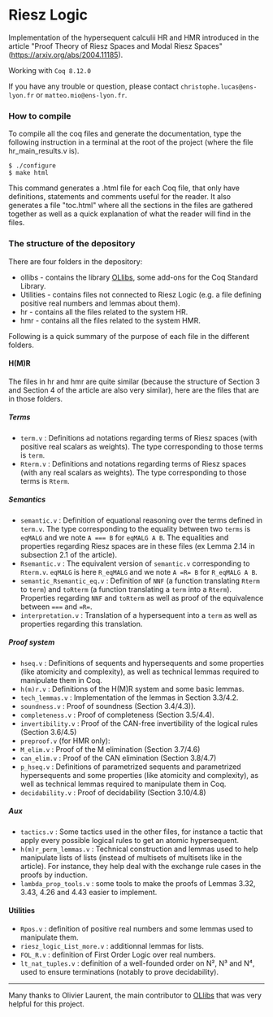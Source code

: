 Riesz Logic
===========

Implementation of the hypersequent calculii HR and HMR introduced in the article "Proof Theory of Riesz Spaces and Modal Riesz Spaces" (https://arxiv.org/abs/2004.11185).

Working with `Coq 8.12.0`

If you have any trouble or question, please contact `christophe.lucas@ens-lyon.fr` or `matteo.mio@ens-lyon.fr`.

### How to compile
To compile all the coq files and generate the documentation, type the following instruction in a terminal at the root of the project (where the file hr\_main\_results.v is).

	$ ./configure
	$ make html

This command generates a .html file for each Coq file, that only have definitions, statements and comments useful for the reader. It also generates a file "toc.html" where all the sections in the files are gathered together as well as a quick explanation of what the reader will find in the files.


### The structure of the depository
There are four folders in the depository:

* ollibs - contains the library [OLlibs](https://github.com/olaure01/ollibs), some add-ons for the Coq Standard Library.
* Utilities - contains files not connected to Riesz Logic (e.g. a file defining positive real numbers and lemmas about them).
* hr - contains all the files related to the system HR.
* hmr - contains all the files related to the system HMR.

Following is a quick summary of the purpose of each file in the different folders.

#### H(M)R
The files in hr and hmr are quite similar (because the structure of Section 3 and Section 4 of the article are also very similar), here are the files that are in those folders.

##### Terms
* `term.v` : Definitions  ad notations regarding terms of Riesz spaces (with positive real scalars as weights). The type corresponding to those terms is `term`.
* `Rterm.v` : Definitions and notations regarding terms of Riesz spaces (with any real scalars as weights). The type corresponding to those terms is `Rterm`.

##### Semantics
* `semantic.v` : Definition of equational reasoning over the terms defined in `term.v`. The type corresponding to the equality between two `terms` is `eqMALG` and we note `A === B` for `eqMALG A B`. The equalities and properties regarding Riesz spaces are in these files (ex Lemma 2.14 in subsection 2.1 of the article).
* `Rsemantic.v` : The equivalent version of `semantic.v` corresponding to `Rterm.v`. `eqMALG` is here `R_eqMALG` and we note `A =R= B` for `R_eqMALG A B`.
* `semantic_Rsemantic_eq.v` : Definition of `NNF` (a function translating `Rterm` to `term`) and `toRterm` (a function translating a `term` into a `Rterm`). Properties regarding `NNF` and `toRterm` as well as proof of the equivalence between `===` and `=R=`.
* `interpretation.v` : Translation of a hypersequent into a `term` as well as properties regarding this translation.

##### Proof system
* `hseq.v` : Definitions of sequents and hypersequents and some properties (like atomicity and complexity), as well as technical lemmas required to manipulate them in Coq.
* `h(m)r.v` : Definitions of the H(M)R system and some basic lemmas.
* `tech_lemmas.v` : Implementation of the lemmas in Section 3.3/4.2.
* `soundness.v` : Proof of soundness (Section 3.4/4.3)).
* `completeness.v` : Proof of completeness (Section 3.5/4.4).
* `invertibility.v` : Proof of the CAN-free invertibility of the logical rules (Section 3.6/4.5)
* `preproof.v` (for HMR only):
* `M_elim.v` : Proof of the M elimination (Section 3.7/4.6)
* `can_elim.v` : Proof of the CAN elimination (Section 3.8/4.7)
* `p_hseq.v` : Definitions of parametrized sequents and parametrized hypersequents and some properties (like atomicity and complexity), as well as technical lemmas required to manipulate them in Coq.
* `decidability.v` : Proof of decidability (Section 3.10/4.8)

##### Aux
* `tactics.v` : Some tactics used in the other files, for instance a tactic that apply every possible logical rules to get an atomic hypersequent.
* `h(m)r_perm_lemmas.v` : Technical construction and lemmas used to help manipulate lists of lists (instead of multisets of multisets like in the article). For instance, they help deal with the exchange rule cases in the proofs by induction.
* `lambda_prop_tools.v` : some tools to make the proofs of Lemmas 3.32, 3.43, 4.26 and 4.43 easier to implement.

#### Utilities
* `Rpos.v` : definition of positive real numbers and some lemmas used to manipulate them.
* `riesz_logic_List_more.v` : additionnal lemmas for lists.
* `FOL_R.v` : definition of First Order Logic over real numbers.
* `lt_nat_tuples.v` : definition of a well-founded order on N², N³ and N⁴, used to ensure terminations (notably to prove decidability).

---

Many thanks to Olivier Laurent, the main contributor to [OLlibs](https://github.com/olaure01/ollibs) that was very helpful for this project.
